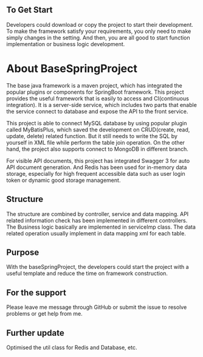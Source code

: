 ## To Get Start
Developers could download or copy the project to start their development. To make the framework satisfy your requirements, you only need to make simply changes in the setting. And then, you are all good to start function implementation or business logic development.

# About BaseSpringProject
The base java framework is a maven project, which has integrated the popular plugins or components for SpringBoot framework. This project provides the useful framework that is easily to access and CI(continuous integration). It is a server-side service, which includes two parts that enable the service connect to database and expose the API to the front service.

This project is able to connect MySQL database by using popular plugin called MyBatisPlus, which saved the development on CRUD(create, read, update, delete) related function. But it still needs to write the SQL by yourself in XML file while perform the table join operation. On the other hand, the project also supports connect to MongoDB in different branch.

For visible API documents, this project has integrated Swagger 3 for auto API document generation. And Redis has been used for in-memory data storage, especially for high frequent accessible data such as user login token or dynamic good storage management.

## Structure
The structure are combined by controller, service and data mapping. API related information check has been implemented in different controllers. The Business logic basically are implemented in serviceImp class. The data related operation usually implement in data mapping xml for each table.

## Purpose
With the baseSpringProject, the developers could start the project with a useful template and reduce the time on framework construction.

## For the support
Please leave me message through GitHub or submit the issue to resolve problems or get help from me. 

## Further update
Optimised the util class for Redis and Database, etc.
